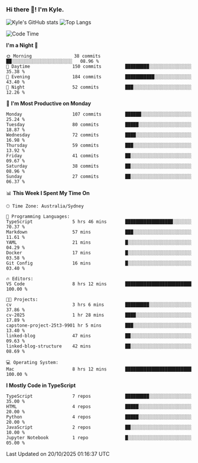 ### Hi there 👋! I'm Kyle.

<!--
**kylewtho/kylewtho** is a ✨ _special_ ✨ repository because its `README.md` (this file) appears on your GitHub profile.

Here are some ideas to get you started:

- 🔭 I’m currently working on ...
- 🌱 I’m currently learning ...
- 👯 I’m looking to collaborate on ...
- 🤔 I’m looking for help with ...
- 💬 Ask me about ...
- 📫 How to reach me: ...
- 😄 Pronouns: ...
- ⚡ Fun fact: ...
-->
<!--START_SECTION:github-stats-->
![Kyle's GitHub stats](https://github-readme-stats.vercel.app/api?username=kylewtho&show_icons=true&count_private=true&line_height=40)
![Top Langs](https://github-readme-stats.vercel.app/api/top-langs/?username=kylewtho&hide=html)
<!--END_SECTION:github-stats-->

<!--START_SECTION:waka-->
![Code Time](http://img.shields.io/badge/Code%20Time-58%20hrs%205%20mins-blue)

**I'm a Night 🦉** 

```text
🌞 Morning                38 commits          ██░░░░░░░░░░░░░░░░░░░░░░░   08.96 % 
🌆 Daytime                150 commits         █████████░░░░░░░░░░░░░░░░   35.38 % 
🌃 Evening                184 commits         ███████████░░░░░░░░░░░░░░   43.40 % 
🌙 Night                  52 commits          ███░░░░░░░░░░░░░░░░░░░░░░   12.26 % 
```
📅 **I'm Most Productive on Monday** 

```text
Monday                   107 commits         ██████░░░░░░░░░░░░░░░░░░░   25.24 % 
Tuesday                  80 commits          █████░░░░░░░░░░░░░░░░░░░░   18.87 % 
Wednesday                72 commits          ████░░░░░░░░░░░░░░░░░░░░░   16.98 % 
Thursday                 59 commits          ███░░░░░░░░░░░░░░░░░░░░░░   13.92 % 
Friday                   41 commits          ██░░░░░░░░░░░░░░░░░░░░░░░   09.67 % 
Saturday                 38 commits          ██░░░░░░░░░░░░░░░░░░░░░░░   08.96 % 
Sunday                   27 commits          ██░░░░░░░░░░░░░░░░░░░░░░░   06.37 % 
```


📊 **This Week I Spent My Time On** 

```text
🕑︎ Time Zone: Australia/Sydney

💬 Programming Languages: 
TypeScript               5 hrs 46 mins       ██████████████████░░░░░░░   70.37 % 
Markdown                 57 mins             ███░░░░░░░░░░░░░░░░░░░░░░   11.61 % 
YAML                     21 mins             █░░░░░░░░░░░░░░░░░░░░░░░░   04.29 % 
Docker                   17 mins             █░░░░░░░░░░░░░░░░░░░░░░░░   03.58 % 
Git Config               16 mins             █░░░░░░░░░░░░░░░░░░░░░░░░   03.40 % 

🔥 Editors: 
VS Code                  8 hrs 12 mins       █████████████████████████   100.00 % 

🐱‍💻 Projects: 
cv                       3 hrs 6 mins        █████████░░░░░░░░░░░░░░░░   37.86 % 
cv-2025                  1 hr 28 mins        ████░░░░░░░░░░░░░░░░░░░░░   17.89 % 
capstone-project-25t3-9901 hr 5 mins         ███░░░░░░░░░░░░░░░░░░░░░░   13.40 % 
linked-blog              47 mins             ██░░░░░░░░░░░░░░░░░░░░░░░   09.63 % 
linked-blog-structure    42 mins             ██░░░░░░░░░░░░░░░░░░░░░░░   08.69 % 

💻 Operating System: 
Mac                      8 hrs 12 mins       █████████████████████████   100.00 % 
```

**I Mostly Code in TypeScript** 

```text
TypeScript               7 repos             █████████░░░░░░░░░░░░░░░░   35.00 % 
HTML                     4 repos             █████░░░░░░░░░░░░░░░░░░░░   20.00 % 
Python                   4 repos             █████░░░░░░░░░░░░░░░░░░░░   20.00 % 
JavaScript               2 repos             ██░░░░░░░░░░░░░░░░░░░░░░░   10.00 % 
Jupyter Notebook         1 repo              █░░░░░░░░░░░░░░░░░░░░░░░░   05.00 % 
```




 Last Updated on 20/10/2025 01:16:37 UTC
<!--END_SECTION:waka-->
